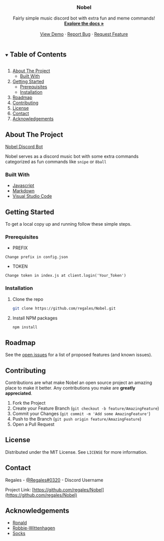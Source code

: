 
<!-- PROJECT LOGO -->
<br />
<p align="center">
  <a href="https://github.com/regales/Nobel">
  </a>

  <h3 align="center">Nobel </h3>

  <p align="center">
    Fairly simple music discord bot with extra fun and meme commands!
    <br />
    <a href="https://github.com/regales/privacy-policy-nobel"><strong>Explore the docs »</strong></a>
    <br />
    <br />
    <a href="https://i.imgur.com/J48IcUa.jpg">View Demo</a>
    ·
    <a href="https://github.com/regales/Nobel/issues">Report Bug</a>
    ·
    <a href="https://github.com/regales/Nobel/issues">Request Feature</a>
  </p>
</p>



<!-- TABLE OF CONTENTS -->
<details open="open">
  <summary><h2 style="display: inline-block">Table of Contents</h2></summary>
  <ol>
    <li>
      <a href="#about-the-project">About The Project</a>
      <ul>
        <li><a href="#built-with">Built With</a></li>
      </ul>
    </li>
    <li>
      <a href="#getting-started">Getting Started</a>
      <ul>
        <li><a href="#prerequisites">Prerequisites</a></li>
        <li><a href="#installation">Installation</a></li>
      </ul>
    </li>
    <li><a href="#roadmap">Roadmap</a></li>
    <li><a href="#contributing">Contributing</a></li>
    <li><a href="#license">License</a></li>
    <li><a href="#contact">Contact</a></li>
    <li><a href="#acknowledgements">Acknowledgements</a></li>
  </ol>
</details>



<!-- ABOUT THE PROJECT -->
## About The Project

[Nobel Discord Bot](https://top.gg/bot/820939172491427840)

Nobel serves as a discord music bot with some extra commands categorized as fun commands like `snipe` or `8ball` 


### Built With

* [Javascript](https://www.javascript.com/)
* [Markdown](https://www.markdownguide.org/getting-started/)
* [Visual Studio Code](https://code.visualstudio.com/)



<!-- GETTING STARTED -->
## Getting Started

To get a local copy up and running follow these simple steps.

### Prerequisites
* PREFIX
```
Change prefix in config.json
```
* TOKEN
```
Change token in index.js at client.login('Your_Token')
```

### Installation

1. Clone the repo
   ```sh
   git clone https://github.com/regales/Nobel.git
   ```
2. Install NPM packages
   ```sh
   npm install
   ```







<!-- ROADMAP -->
## Roadmap

See the [open issues](https://github.com/regales/Nobel/issues) for a list of proposed features (and known issues).



<!-- CONTRIBUTING -->
## Contributing

Contributions are what make Nobel an open source project an amazing place to make it better. Any contributions you make are **greatly appreciated**.

1. Fork the Project
2. Create your Feature Branch (`git checkout -b feature/AmazingFeature`)
3. Commit your Changes (`git commit -m 'Add some AmazingFeature'`)
4. Push to the Branch (`git push origin feature/AmazingFeature`)
5. Open a Pull Request



<!-- LICENSE -->
## License

Distributed under the MIT License. See `LICENSE` for more information.



<!-- CONTACT -->
## Contact

Regales - [@Regales#0320](https://discord.gg/ZJevrUQ46Q) - Discord Username

Project Link: [https://github.com/regales/Nobel](https://github.com/regales/Nobel)



<!-- ACKNOWLEDGEMENTS -->
## Acknowledgements

* [Ronald](https://github.com/Ronald545)
* [Robbie-Wittenhagen](https://github.com/Robbie-Wittenhagen)
* [Socks](https://github.com/Socks2111)






